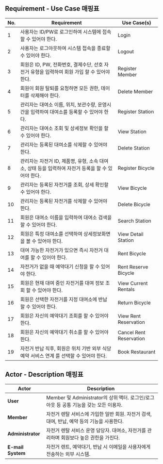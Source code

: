 ## Requirement - Use Case 매핑표

| No. | Requirement | Use Case(s) |
|----|----------------------------------|----------------------------|
| 1  | 사용자는 ID/PW로 로그인하여 시스템에 접속할 수 있어야 한다. | Login |
| 2  | 사용자는 로그아웃하여 시스템 접속을 종료할 수 있어야 한다. | Logout |
| 3  | 회원은 ID, PW, 전화번호, 결제수단, 선호 자전거 유형을 입력하여 회원 가입 할 수 있어야 한다. | Register Member |
| 4  | 회원이 회원 탈퇴를 요청하면 모든 권한, 데이터를 삭제해야 한다. | Delete Member |
| 5  | 관리자는 대여소 이름, 위치, 보관수량, 운영시간을 입력하여 대여소를 등록할 수 있어야 한다. | Register Station |
| 6  | 관리자는 대여소 조회 및 상세정보 확인을 할 수 있어야 한다. | View Station |
| 7  | 관리자는 등록된 대여소를 삭제할 수 있어야 한다. | Delete Station |
| 8  | 관리자는 자전거 ID, 제품명, 유형, 소속 대여소, 상태 등을 입력하여 자전거 등록을 할 수 있어야 한다. | Register Bicycle |
| 9  | 관리자는 등록된 자전거를 조회, 상세 확인할 수 있어야 한다. | View Bicycle |
| 10 | 관리자는 등록된 자전거를 삭제할 수 있어야 한다. | Delete Bicycle |
| 11 | 회원은 대여소 이름을 입력하여 대여소 검색을 할 수 있어야 한다. | Search Station |
| 12 | 회원은 특정 대여소를 선택하여 상세정보화면을 볼 수 있어야 한다. | View Detail Station |
| 13 | 대여 가능한 자전거가 있으면 즉시 자전거 대여를 할 수 있어야 한다. | Rent Bicycle |
| 14 | 자전거가 없을 때 예약대기 신청을 할 수 있어야 한다. | Rent Reserve Bicycle |
| 15 | 회원은 현재 대여 중인 자전거를 대여 정보 조회 할 수 있어야 한다. | View Current Rentals |
| 16 | 회원은 선택한 자전거를 지정 대여소에 반납 할 수 있어야 한다. | Return Bicycle |
| 17 | 회원은 자신의 예약대기 조회를 할 수 있어야 한다. | View Rent Reservation |
| 18 | 회원은 자신의 예약대기 취소를 할 수 있어야 한다. | Cancel Rent Reservation |
| 19 | 자전거 반납 직후, 회원은 위치 기반 외부 식당 예약 서비스 연계 를 선택할 수 있어야 한다. | Book Restaurant |



## Actor - Description 매핑표

| Actor | Description |
|-------|-------------|
| **User** | Member 및 Administrator의 상위 액터. 로그인/로그아웃 등 공통 기능을 갖는 모든 이용자. |
| **Member** | 자전거 렌탈 서비스에 가입한 일반 회원. 자전거 검색, 대여, 반납, 예약 등의 기능을 사용한다. |
| **Administrator** | 자전거 렌탈 서비스 운영 담당자. 대여소, 자전거를 관리하며 회원보다 높은 권한을 가진다. |
| **E-mail System** | 자전거 렌트, 예약대기, 반납 시 이메일을 사용자에게 전송하는 외부 시스템. |
